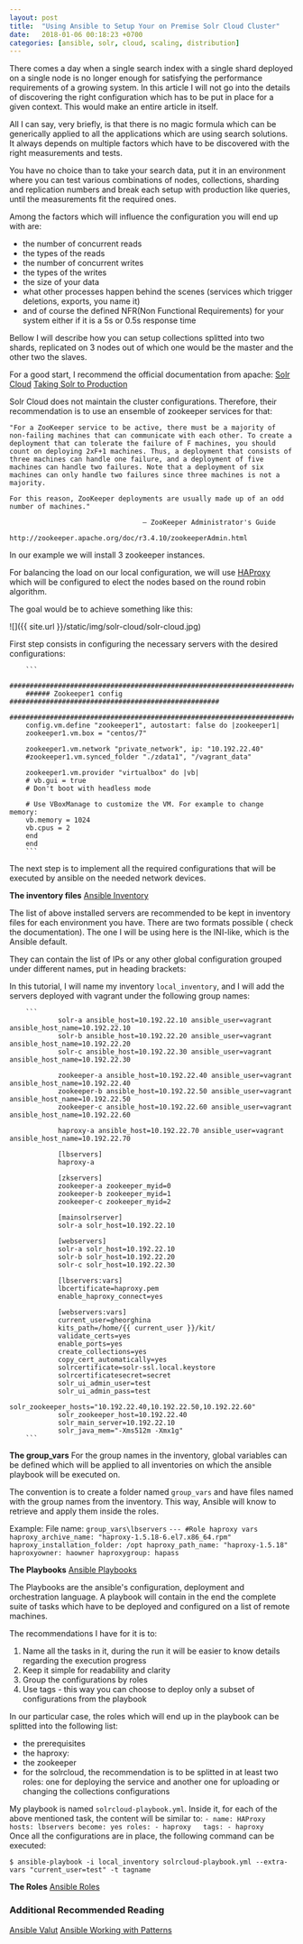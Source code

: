 ```yaml
---
layout: post
title:  "Using Ansible to Setup Your on Premise Solr Cloud Cluster"
date:   2018-01-06 00:18:23 +0700
categories: [ansible, solr, cloud, scaling, distribution]
---
```


There comes a day when a single search index with a single shard deployed on a single node is no longer enough for satisfying the performance requirements of a growing system.
In this article I will not go into the details of discovering the right configuration which has to be put in place for a given context. This would make an entire article in itself. 

All I can say, very briefly, is that there is no magic formula which can be generically applied to all the applications which are using search solutions. 
It always depends on multiple factors which have to be discovered with the right measurements and tests. 

You have no choice than to take your search data, put it in an environment where you can test various combinations of nodes, collections, sharding and replication numbers and break each setup with production like queries, until the measurements fit the required ones. 

Among the factors which will influence the configuration you will end up with are:
 - the number of concurrent reads
 - the types of the reads 
 - the number of concurrent writes
 - the types of the writes
 - the size of your data
 - what other processes happen behind the scenes (services which trigger deletions, exports, you name it)
 - and of course the defined NFR(Non Functional Requirements) for your system either if it is a 5s or 0.5s response time 

Bellow I will describe how you can setup collections splitted into two shards, replicated on 3 nodes out of which one would be the master and the other two the slaves.

For a good start, I recommend the official documentation from apache: 
    [Solr Cloud](https://lucene.apache.org/solr/guide/6_6/solrcloud.html)
    [Taking Solr to Production](https://lucene.apache.org/solr/guide/6_6/taking-solr-to-production.html)
 
Solr Cloud does not maintain the cluster configurations. Therefore, their recommendation is to use an ensemble of zookeeper services for that:  

    "For a ZooKeeper service to be active, there must be a majority of non-failing machines that can communicate with each other. To create a deployment that can tolerate the failure of F machines, you should count on deploying 2xF+1 machines. Thus, a deployment that consists of three machines can handle one failure, and a deployment of five machines can handle two failures. Note that a deployment of six machines can only handle two failures since three machines is not a majority.

    For this reason, ZooKeeper deployments are usually made up of an odd number of machines."

                                     — ZooKeeper Administrator's Guide
                                        http://zookeeper.apache.org/doc/r3.4.10/zookeeperAdmin.html

In our example we will install 3 zookeeper instances.

For balancing the load on our local configuration, we will use [HAProxy](http://www.haproxy.org/) which will be configured to elect the nodes based on the round robin algorithm.

The goal would be to achieve something like this: 

![]({{ site.url }}/static/img/solr-cloud/solr-cloud.jpg)


First step consists in configuring the necessary servers with the desired configurations:
        
        ```
        #########################################################################
        ###### Zookeeper1 config ####################################################
        #########################################################################
        config.vm.define "zookeeper1", autostart: false do |zookeeper1|
        zookeeper1.vm.box = "centos/7"

        zookeeper1.vm.network "private_network", ip: "10.192.22.40"
        #zookeeper1.vm.synced_folder "./zdata1", "/vagrant_data"
        
        zookeeper1.vm.provider "virtualbox" do |vb|
        # vb.gui = true
        # Don't boot with headless mode
        
        # Use VBoxManage to customize the VM. For example to change memory:
        vb.memory = 1024
        vb.cpus = 2
        end
        end
        ```

The next step is to implement all the required configurations that will be executed by ansible on the needed network devices. 

**The inventory files**
[Ansible Inventory](https://docs.ansible.com/ansible/latest/user_guide/intro_inventory.html)

The list of above installed servers are recommended to be kept in inventory files for each environment you have. 
There are two formats possible ( check the documentation). The one I will be using here is the INI-like, which is the Ansible default.

They can contain the list of IPs or any other global configuration grouped under different names, put in heading brackets:

In this tutorial, I will name my inventory `local_inventory`, and I will add the servers deployed with vagrant under the following group names:

        ```
                solr-a ansible_host=10.192.22.10 ansible_user=vagrant ansible_host_name=10.192.22.10
                solr-b ansible_host=10.192.22.20 ansible_user=vagrant ansible_host_name=10.192.22.20
                solr-c ansible_host=10.192.22.30 ansible_user=vagrant ansible_host_name=10.192.22.30

                zookeeper-a ansible_host=10.192.22.40 ansible_user=vagrant ansible_host_name=10.192.22.40
                zookeeper-b ansible_host=10.192.22.50 ansible_user=vagrant ansible_host_name=10.192.22.50
                zookeeper-c ansible_host=10.192.22.60 ansible_user=vagrant ansible_host_name=10.192.22.60

                haproxy-a ansible_host=10.192.22.70 ansible_user=vagrant ansible_host_name=10.192.22.70

                [lbservers]
                haproxy-a

                [zkservers]
                zookeeper-a zookeeper_myid=0
                zookeeper-b zookeeper_myid=1
                zookeeper-c zookeeper_myid=2

                [mainsolrserver]
                solr-a solr_host=10.192.22.10

                [webservers]
                solr-a solr_host=10.192.22.10
                solr-b solr_host=10.192.22.20
                solr-c solr_host=10.192.22.30

                [lbservers:vars]
                lbcertificate=haproxy.pem
                enable_haproxy_connect=yes

                [webservers:vars]
                current_user=gheorghina
                kits_path=/home/{{ current_user }}/kit/
                validate_certs=yes
                enable_ports=yes
                create_collections=yes
                copy_cert_automatically=yes
                solrcertificate=solr-ssl.local.keystore
                solrcertificatesecret=secret
                solr_ui_admin_user=test
                solr_ui_admin_pass=test
                solr_zookeeper_hosts="10.192.22.40,10.192.22.50,10.192.22.60"
                solr_zookeeper_host=10.192.22.40
                solr_main_server=10.192.22.10
                solr_java_mem="-Xms512m -Xmx1g"
        ```

**The group_vars**
For the group names in the inventory, global variables can be defined which will be applied to all inventories on which the ansible playbook will be executed on.

The convention is to create a folder named `group_vars` and have files named with the group names from the inventory. This way, Ansible will know to retrieve and apply them inside the roles.  

Example:
File name: `group_vars\lbservers`
        ```
                ---
                #Role haproxy vars
                haproxy_archive_name: "haproxy-1.5.18-6.el7.x86_64.rpm"
                haproxy_installation_folder: /opt
                haproxy_path_name: "haproxy-1.5.18"
                haproxyowner: haowner
                haproxygroup: hapass
        ```


**The Playbooks**
[Ansible Playbooks](https://docs.ansible.com/ansible/latest/user_guide/playbooks.html)

The Playbooks are the ansible's configuration, deployment and orchestration language. 
A playbook will contain in the end the complete suite of tasks which have to be deployed and configured on a list of remote machines.

The recommendations I have for it is to:
1. Name all the tasks in it, during the run it will be easier to know details regarding the execution progress
2. Keep it simple for readability and clarity
3. Group the configurations by roles 
4. Use tags - this way you can choose to deploy only a subset of configurations from the playbook

In our particular case, the roles which will end up in the playbook can be splitted into the following list: 
- the prerequisites 
- the haproxy:      
- the zookeeper
- for the solrcloud, the recommendation is to be splitted in at least two roles: one for deploying the service and another one for uploading or changing the collections configurations

My playbook is named `solrcloud-playbook.yml`. Inside it, for each of the above mentioned task, the content will be similar to:
        ```
                - name: HAProxy
                hosts: lbservers
                become: yes
                roles:
                - haproxy  
                tags:
                - haproxy
        ```  
Once all the configurations are in place, the following command can be executed:

```
$ ansible-playbook -i local_inventory solrcloud-playbook.yml --extra-vars "current_user=test" -t tagname 
```

**The Roles**
[Ansible Roles](https://docs.ansible.com/ansible/latest/user_guide/playbooks_reuse_roles.html)



### Additional Recommended Reading

[Ansible Valut](https://docs.ansible.com/ansible/latest/user_guide/playbooks_best_practices.html#variables-and-vaults)
[Ansible Working with Patterns](https://docs.ansible.com/ansible/latest/user_guide/intro_patterns.html)



 


